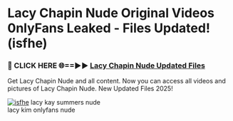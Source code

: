 # Lacy Chapin Nude Original Videos 0nlyFans Leaked - Files Updated! (isfhe)

<h3>🔴 CLICK HERE 🌐==►► <a href="https://tinyurl.com/5h6xmrr3" rel="nofollow">Lacy Chapin Nude Updated Files</a></h3>

Get Lacy Chapin Nude and all content. Now you can access all videos and pictures of Lacy Chapin Nude. New Updated Files 2025!

[![isfhe](https://i.imgur.com/KVD873Z.gif)](https://tinyurl.com/5h6xmrr3)
lacy kay summers nude<br>
lacy kim onlyfans nude
